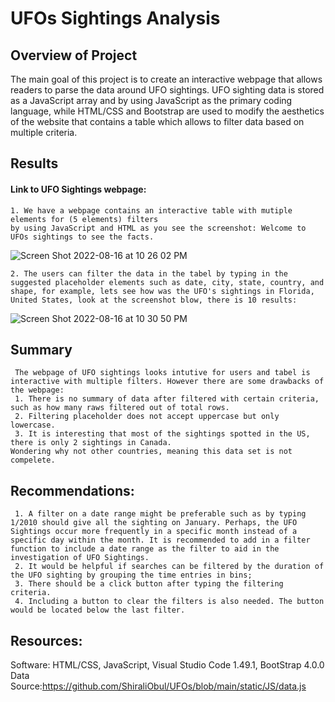 # UFOs Sightings Analysis 
## Overview of Project
The main goal of this project is to create an interactive webpage that allows readers to parse the data around UFO sightings. UFO sighting data is stored as a JavaScript array and by using JavaScript as the primary coding language, while HTML/CSS and Bootstrap are used to modify the aesthetics of the website that contains a table which allows to filter data based on multiple criteria. 

## Results
#### Link to UFO Sightings webpage: 
    1. We have a webpage contains an interactive table with mutiple elements for (5 elements) filters 
    by using JavaScript and HTML as you see the screenshot: Welcome to UFOs sightings to see the facts.
![Screen Shot 2022-08-16 at 10 26 02 PM](https://user-images.githubusercontent.com/65901034/185020990-1fb73133-73c7-49f8-94ea-e8e545313442.png)

    2. The users can filter the data in the tabel by typing in the suggested placeholder elements such as date, city, state, country, and shape, for example, lets see how was the UFO's sightings in Florida, United States, look at the screenshot blow, there is 10 results:
![Screen Shot 2022-08-16 at 10 30 50 PM](https://user-images.githubusercontent.com/65901034/185024632-ff82df6e-5267-4e51-b8df-3706a3cf5ff9.png)

## Summary
     The webpage of UFO sightings looks intutive for users and tabel is interactive with multiple filters. However there are some drawbacks of the webpage:
     1. There is no summary of data after filtered with certain criteria, such as how many raws filtered out of total rows. 
     2. Filtering placeholder does not accept uppercase but only lowercase. 
     3. It is interesting that most of the sightings spotted in the US, there is only 2 sightings in Canada. 
    Wondering why not other countries, meaning this data set is not compelete. 
    
## Recommendations:
     1. A filter on a date range might be preferable such as by typing 1/2010 should give all the sighting on January. Perhaps, the UFO Sightings occur more frequently in a specific month instead of a specific day within the month. It is recommended to add in a filter function to include a date range as the filter to aid in the investigation of UFO Sightings.
     2. It would be helpful if searches can be filtered by the duration of the UFO sighting by grouping the time entries in bins; 
     3. There should be a click button after typing the filtering criteria.
     4. Including a button to clear the filters is also needed. The button would be located below the last filter.
     
## Resources:
Software: HTML/CSS, JavaScript, Visual Studio Code 1.49.1, BootStrap 4.0.0
Data Source:https://github.com/ShiraliObul/UFOs/blob/main/static/JS/data.js

   

    
    

    
